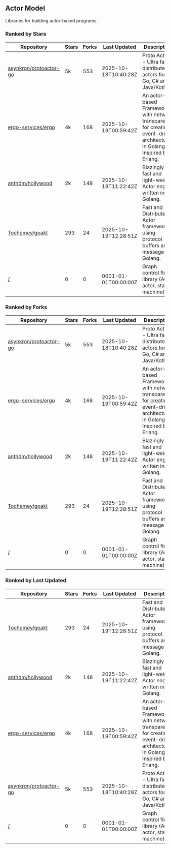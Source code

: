 ## Actor Model

Libraries for building actor-based programs.

### Ranked by Stars

| Repository | Stars | Forks | Last Updated | Description | 
|------------|-------|-------|--------------|-------------|
| [asynkron/protoactor-go](https://github.com/asynkron/protoactor-go) | 5k | 553 | 2025-10-18T10:40:28Z |  Proto Actor - Ultra fast distributed actors for Go, C# and Java/Kotlin. |
| [ergo-services/ergo](https://github.com/ergo-services/ergo) | 4k | 168 | 2025-10-19T00:59:42Z |  An actor-based Framework with network transparency for creating event-driven architecture in Golang. Inspired by Erlang. |
| [anthdm/hollywood](https://github.com/anthdm/hollywood) | 2k | 148 | 2025-10-19T11:22:42Z |  Blazingly fast and light-weight Actor engine written in Golang. |
| [Tochemey/goakt](https://github.com/Tochemey/goakt) | 293 | 24 | 2025-10-19T12:28:51Z |  Fast and Distributed Actor framework using protocol buffers as message for Golang. |
| [/](https://github.com/pancsta/asyncmachine-go/tree/main/pkg/machine) | 0 | 0 | 0001-01-01T00:00:00Z |  Graph control flow library (AOP, actor, state-machine). |

### Ranked by Forks

| Repository | Stars | Forks | Last Updated | Description | 
|------------|-------|-------|--------------|-------------|
| [asynkron/protoactor-go](https://github.com/asynkron/protoactor-go) | 5k | 553 | 2025-10-18T10:40:28Z |  Proto Actor - Ultra fast distributed actors for Go, C# and Java/Kotlin. |
| [ergo-services/ergo](https://github.com/ergo-services/ergo) | 4k | 168 | 2025-10-19T00:59:42Z |  An actor-based Framework with network transparency for creating event-driven architecture in Golang. Inspired by Erlang. |
| [anthdm/hollywood](https://github.com/anthdm/hollywood) | 2k | 148 | 2025-10-19T11:22:42Z |  Blazingly fast and light-weight Actor engine written in Golang. |
| [Tochemey/goakt](https://github.com/Tochemey/goakt) | 293 | 24 | 2025-10-19T12:28:51Z |  Fast and Distributed Actor framework using protocol buffers as message for Golang. |
| [/](https://github.com/pancsta/asyncmachine-go/tree/main/pkg/machine) | 0 | 0 | 0001-01-01T00:00:00Z |  Graph control flow library (AOP, actor, state-machine). |

### Ranked by Last Updated

| Repository | Stars | Forks | Last Updated | Description | 
|------------|-------|-------|--------------|-------------|
| [Tochemey/goakt](https://github.com/Tochemey/goakt) | 293 | 24 | 2025-10-19T12:28:51Z |  Fast and Distributed Actor framework using protocol buffers as message for Golang. |
| [anthdm/hollywood](https://github.com/anthdm/hollywood) | 2k | 148 | 2025-10-19T11:22:42Z |  Blazingly fast and light-weight Actor engine written in Golang. |
| [ergo-services/ergo](https://github.com/ergo-services/ergo) | 4k | 168 | 2025-10-19T00:59:42Z |  An actor-based Framework with network transparency for creating event-driven architecture in Golang. Inspired by Erlang. |
| [asynkron/protoactor-go](https://github.com/asynkron/protoactor-go) | 5k | 553 | 2025-10-18T10:40:28Z |  Proto Actor - Ultra fast distributed actors for Go, C# and Java/Kotlin. |
| [/](https://github.com/pancsta/asyncmachine-go/tree/main/pkg/machine) | 0 | 0 | 0001-01-01T00:00:00Z |  Graph control flow library (AOP, actor, state-machine). |

